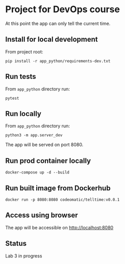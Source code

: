 # Project for DevOps course
At this point the app can only tell the current time.

## Install for local development
From project root:
```
pip install -r app_python/requirements-dev.txt
```

## Run tests
From `app_python` directory run:
```
pytest
```

## Run locally
From `app_python` directory run:
```
python3 -m app.server_dev
```
The app will be served on port 8080.

## Run prod container locally
```
docker-compose up -d --build
```

## Run built image from Dockerhub
```
docker run -p 8080:8080 codeomatic/telltime:v0.0.1
```

## Access using browser
The app will be accessible on [http://localhost:8080](http://localhost:8080/#/default/current_time_api_v1_current_time_get) 

## Status
Lab 3 in progress
